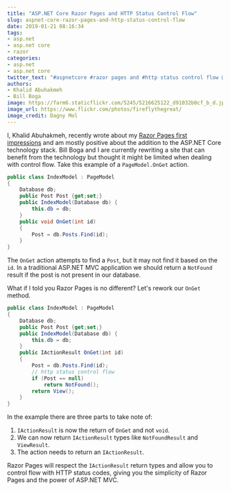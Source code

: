 ```yaml
---
title: "ASP.NET Core Razor Pages and HTTP Status Control Flow"
slug: aspnet-core-razor-pages-and-http-status-control-flow
date: 2019-01-21 08:16:34
tags:
- asp.net
- asp.net core
- razor
categories:
- asp.net
- asp.net core
twitter_text: "#aspnetcore #razor pages and #http status control flow @aspnet @dotnet #development"
authors:
- Khalid Abuhakmeh
- Bill Boga
image: https://farm6.staticflickr.com/5245/5216625122_d91032b0cf_b_d.jpg
image_url: https://www.flickr.com/photos/fireflythegreat/
image_credit: Dagny Mol
---
```


I, Khalid Abuhakmeh, recently wrote about my [Razor Pages first impressions][khalid] and am mostly positive about the addition to the ASP.NET Core technology stack. Bill Boga and I are currently rewriting a site that can benefit from the technology but thought it might be limited when dealing with control flow. Take this example of a `PageModel.OnGet` action.

```c#
public class IndexModel : PageModel
{
    Database db;
    public Post Post {get;set;}
    public IndexModel(Database db) {
        this.db = db;
    }
    public void OnGet(int id)
    {
        Post = db.Posts.Find(id);
    }
}
```

The `OnGet` action attempts to find a `Post`, but it may not find it based on the `id`. In a traditional ASP.NET MVC application we should return a `NotFound` result if the post is not present in our database.

What if I told you Razor Pages is no different? Let's rework our `OnGet` method.

```c#
public class IndexModel : PageModel
{
    Database db;
    public Post Post {get;set;}
    public IndexModel(Database db) {
        this.db = db;
    }
    public IActionResult OnGet(int id)
    {
        Post = db.Posts.Find(id);
        // http status control flow
        if (Post == null)
            return NotFound();
        return View();
    }
}
```

In the example there are three parts to take note of:

1. `IActionResult` is now the return of `OnGet` and not `void`.
2. We can now return `IActionResult` types like `NotFoundResult` and `ViewResult`.
3. The action needs to return an `IActionResult`.

Razor Pages will respect the `IActionResult` return types and allow you to control flow with HTTP status codes, giving you the simplicity of Razor Pages and the power of ASP.NET MVC.

[khalid]: https://www.khalidabuhakmeh.com/my-asp-net-core-razor-pages-first-impressions